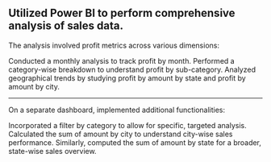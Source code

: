 Utilized Power BI to perform comprehensive analysis of sales data.
-
The analysis involved profit metrics across various dimensions:

Conducted a monthly analysis to track profit by month.
Performed a category-wise breakdown to understand profit by sub-category.
Analyzed geographical trends by studying profit by amount by state and profit by amount by city.

--------------------------------------------------------------------------------------------------

On a separate dashboard, implemented additional functionalities:

Incorporated a filter by category to allow for specific, targeted analysis.
Calculated the sum of amount by city to understand city-wise sales performance.
Similarly, computed the sum of amount by state for a broader, state-wise sales overview.
